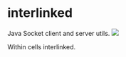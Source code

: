 # interlinked
Java Socket client and server utils.
[![](https://jitpack.io/v/{username}/{repository}.svg)](https://jitpack.io/#/{username}/{repository})

Within cells interlinked.

